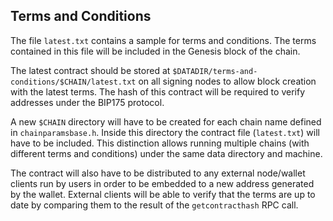 ## Terms and Conditions
The file `latest.txt` contains a sample for terms and conditions. The terms contained in this file will be included in the Genesis block of the chain.

The latest contract should be stored at `$DATADIR/terms-and-conditions/$CHAIN/latest.txt` on all signing nodes to allow block creation with the latest terms. The hash of this contract will be required to verify addresses under the BIP175 protocol.

A new `$CHAIN` directory will have to be created for each chain name defined in `chainparamsbase.h`. Inside this directory the contract file (`latest.txt`) will have to be included. This distinction allows running multiple chains (with different terms and conditions) under the same data directory and machine.

The contract will also have to be distributed to any external node/wallet clients run by users in order to be embedded to a new address generated by the wallet. External clients will be able to verify that the terms are up to date by comparing them to the result of the `getcontracthash` RPC call.
